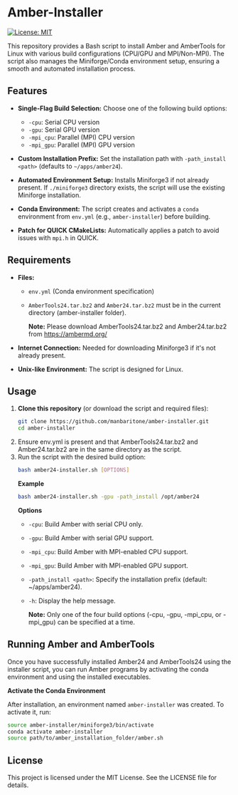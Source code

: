 # Amber-Installer

[![License: MIT](https://img.shields.io/badge/License-MIT-yellow.svg)](./LICENSE)

This repository provides a Bash script to install Amber and AmberTools for Linux with various build configurations (CPU/GPU and MPI/Non-MPI). The script also manages the Miniforge/Conda environment setup, ensuring a smooth and automated installation process.

## Features

- **Single-Flag Build Selection:** Choose one of the following build options:
  - `-cpu`: Serial CPU version
  - `-gpu`: Serial GPU version
  - `-mpi_cpu`: Parallel (MPI) CPU version
  - `-mpi_gpu`: Parallel (MPI) GPU version
  
- **Custom Installation Prefix:** Set the installation path with `-path_install <path>` (defaults to `~/apps/amber24`).

- **Automated Environment Setup:** Installs Miniforge3 if not already present. If `./miniforge3` directory exists, the script will use the existing Miniforge installation.

- **Conda Environment:** The script creates and activates a `conda` environment from `env.yml` (e.g., `amber-installer`) before building.

- **Patch for QUICK CMakeLists:** Automatically applies a patch to avoid issues with `mpi.h` in QUICK.

## Requirements

- **Files:**  
  - `env.yml` (Conda environment specification)  
  - `AmberTools24.tar.bz2` and `Amber24.tar.bz2` must be in the current directory (amber-installer folder).
    
    **Note:** Please download AmberTools24.tar.bz2 and Amber24.tar.bz2 from https://ambermd.org/

- **Internet Connection:** Needed for downloading Miniforge3 if it's not already present.

- **Unix-like Environment:** The script is designed for Linux.

## Usage

1. **Clone this repository** (or download the script and required files):
   ```bash
   git clone https://github.com/manbaritone/amber-installer.git
   cd amber-installer
2. Ensure env.yml is present and that AmberTools24.tar.bz2 and Amber24.tar.bz2 are in the same directory as the script.
3. Run the script with the desired build option:
   ```bash
   bash amber24-installer.sh [OPTIONS]
   ```
   **Example**
   ```bash
   bash amber24-installer.sh -gpu -path_install /opt/amber24
   ```
   **Options**
   - `-cpu`: Build Amber with serial CPU only.
   - `-gpu`: Build Amber with serial GPU support.
   - `-mpi_cpu`: Build Amber with MPI-enabled CPU support.
   - `-mpi_gpu`: Build Amber with MPI-enabled GPU support.
   - `-path_install <path>`: Specify the installation prefix (default: ~/apps/amber24).
   - `-h`: Display the help message.
   
     **Note:** Only one of the four build options (-cpu, -gpu, -mpi_cpu, or -mpi_gpu) can be specified at a time.

## Running Amber and AmberTools

Once you have successfully installed Amber24 and AmberTools24 using the installer script, you can run Amber programs by activating the conda environment and using the installed executables.

**Activate the Conda Environment**

After installation, an environment named `amber-installer` was created. To activate it, run:
```bash
source amber-installer/miniforge3/bin/activate
conda activate amber-installer
source path/to/amber_installation_folder/amber.sh
```

## License
This project is licensed under the MIT License. See the LICENSE file for details.
